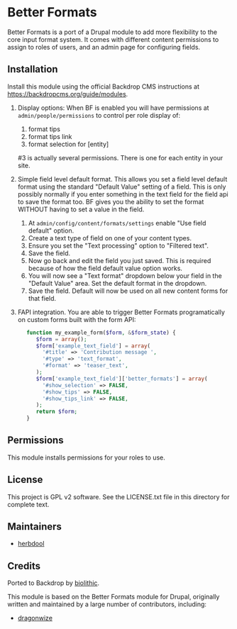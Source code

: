 Better Formats
==============

Better Formats is a port of a Drupal module to add more flexibility to the core input format system.  It comes with different content permissions to assign to roles of users, and an admin page for configuring fields.

Installation
------------

Install this module using the official Backdrop CMS instructions at <https://backdropcms.org/guide/modules>.

1. Display options: When BF is enabled you will have permissions at
   `admin/people/permissions` to control per role display of:
   1. format tips
   2. format tips link
   3. format selection for [entity]

   #3 is actually several permissions. There is one for each entity in your site.
2. Simple field level default format.
   This allows you set a field level default format using the standard "Default Value"
   setting of a field. This is only possibly normally if you enter something in the
   text field for the field api to save the format too. BF gives you the ability
   to set the format WITHOUT having to set a value in the field.

   1. At `admin/config/content/formats/settings` enable "Use field default" option.
   2. Create a text type of field on one of your content types.
   3. Ensure you set the "Text processing" option to "Filtered text".
   4. Save the field.
   5. Now go back and edit the field you just saved. This is required because of
      how the field default value option works.
   6. You will now see a "Text format" dropdown below your field in the
      "Default Value" area. Set the default format in the dropdown.
   7. Save the field. Default will now be used on all new content forms for that field.
3. FAPI integration.
   You are able to trigger Better Formats programatically on custom forms built
   with the form API:

```php
      function my_example_form($form, &$form_state) {
         $form = array();
         $form['example_text_field'] = array(
           '#title' => 'Contribution message ',
           '#type' => 'text_format',
           '#format' => 'teaser_text',
         );
         $form['example_text_field']['better_formats'] = array(
           '#show_selection' => FALSE,
           '#show_tips' => FALSE,
           '#show_tips_link' => FALSE,
         );
         return $form;
      }
```

Permissions
-----------

This module installs permissions for your roles to use.

License
-------

This project is GPL v2 software. See the LICENSE.txt file in this directory for complete text.

Maintainers
-----------

- [herbdool](https://github.com/herbdool)

Credits
-------

Ported to Backdrop by [biolithic](https://github.com/biolithic).

This module is based on the Better Formats module for Drupal, originally written and maintained by a large number of contributors, including:

- [dragonwize](https://www.drupal.org/u/dragonwize)

